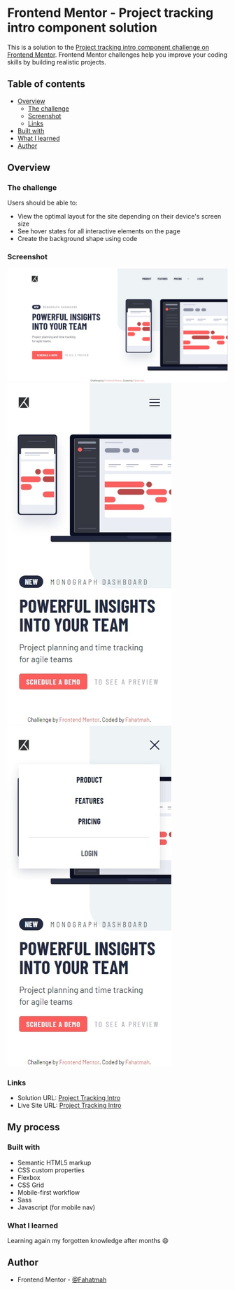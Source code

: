 # Frontend Mentor - Project tracking intro component solution

This is a solution to the [Project tracking intro component challenge on Frontend Mentor](https://www.frontendmentor.io/challenges/project-tracking-intro-component-5d289097500fcb331a67d80e). Frontend Mentor challenges help you improve your coding skills by building realistic projects. 

## Table of contents

- [Overview](#overview)
  - [The challenge](#the-challenge)
  - [Screenshot](#screenshot)
  - [Links](#links)
- [Built with](#built-with)
- [What I learned](#what-i-learned)
- [Author](#author)


## Overview

### The challenge

Users should be able to:

- View the optimal layout for the site depending on their device's screen size
- See hover states for all interactive elements on the page
- Create the background shape using code

### Screenshot

![](screenshots/desktop-view.jpeg)
![](screenshots/mobile-view.jpeg)
![](screenshots/mobile-nav-view.jpeg)

### Links

- Solution URL: [Project Tracking Intro](https://github.com/Fahatmah/project-tracking-intro.git)
- Live Site URL: [Project Tracking Intro]()

## My process

### Built with

- Semantic HTML5 markup
- CSS custom properties
- Flexbox
- CSS Grid
- Mobile-first workflow
- Sass
- Javascript (for mobile nav)

### What I learned

Learning again my forgotten knowledge after months 😄

## Author

- Frontend Mentor - [@Fahatmah](https://www.frontendmentor.io/profile/Fahatmah)

